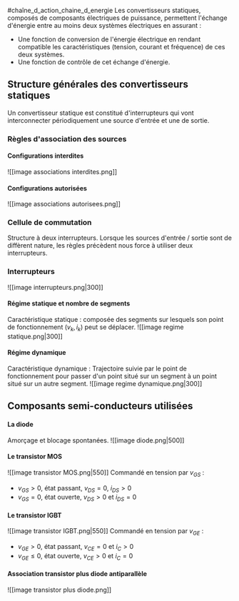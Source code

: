#chaîne_d_action_chaine_d_energie
Les convertisseurs statiques, composés de composants électriques de puissance, permettent l'échange d'énergie entre au moins deux systèmes électriques en assurant :
- Une fonction de conversion de l'énergie électrique en rendant compatible les caractéristiques (tension, courant et fréquence) de ces deux systèmes. 
- Une fonction de contrôle de cet échange d'énergie. 

## Structure générales des convertisseurs statiques 
Un convertisseur statique est constitué d'interrupteurs qui vont interconnecter périodiquement une source d'entrée et une de sortie.   
### Règles d'association des sources
#### Configurations interdites 
![[image associations interdites.png]]
#### Configurations autorisées 
![[image associations autorisees.png]]
### Cellule de commutation
Structure à deux interrupteurs. Lorsque les sources d'entrée / sortie sont de diffèrent nature, les règles précèdent nous force à utiliser deux interrupteurs.
### Interrupteurs 
![[image interrupteurs.png|300]]
#### Régime statique et nombre de segments 
Caractéristique statique : composée des segments sur lesquels son point de fonctionnement $(v_{k}, i_{k})$ peut se déplacer.
![[image regime statique.png|300]]
#### Régime dynamique
Caractéristique dynamique : Trajectoire suivie par le point de fonctionnement pour passer d'un point situé sur un segment à un point situé sur un autre segment. 
![[image regime dynamique.png|300]]

## Composants semi-conducteurs utilisées 
#### La diode
Amorçage et blocage spontanées.
 ![[image diode.png|500]]
 #### Le transistor MOS
 ![[image transistor MOS.png|550]]
 Commandé en tension par $v_{GS}$ : 
 - $v_{GS}>0$, état passant, $v_{DS}=0$, $i_{DS}>0$ 
 - $v_{GS}=0$, état ouverte, $v_{DS}>0$ et $i_{DS}=0$ 
#### Le transistor IGBT 
![[image transistor IGBT.png|550]]
Commandé en tension par $v_{GE}$ :
- $v_{GE}>0$, état passant, $v_{CE}=0$ et $i_{C}>0$ 
- $v_{GE} \leq 0$, état ouverte, $v_{CE}>0$ et $i_{C}=0$
#### Association transistor plus diode antiparallèle 
![[image transistor plus diode.png]]
